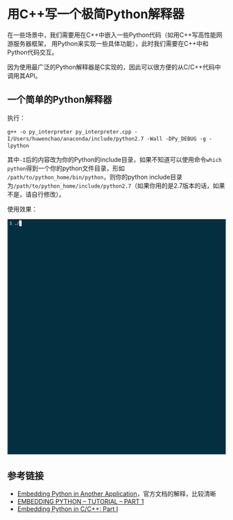 # 用C++写一个极简Python解释器

在一些场景中，我们需要用在C++中嵌入一些Python代码（如用C++写高性能网游服务器框架，
用Python来实现一些具体功能），此时我们需要在C++中和Python代码交互。

因为使用最广泛的Python解释器是C实现的，因此可以很方便的从C/C++代码中调用其API。


## 一个简单的Python解释器

执行：
```
g++ -o py_interpreter py_interpreter.cpp -I/Users/huwenchao/anaconda/include/python2.7 -Wall -DPy_DEBUG -g -lpython
```

其中`-I`后的内容改为你的Python的include目录，如果不知道可以使用命令`which python`得到一个你的python文件目录，形如
`/path/to/python_home/bin/python`，则你的python include目录为`/path/to/python_home/include/python2.7`（如果你用的是2.7版本的话，如果不是，请自行修改）。

使用效果：

![](./simple_py_interpreter.gif)


## 参考链接
- [Embedding Python in Another Application](https://docs.python.org/2/extending/embedding.html)，官方文档的解释，比较清晰
- [EMBEDDING PYTHON – TUTORIAL – PART 1](http://realmike.org/blog/2012/07/08/embedding-python-tutorial-part-1/)
- [Embedding Python in C/C++: Part I](http://www.codeproject.com/Articles/11805/Embedding-Python-in-C-C-Part-I)

